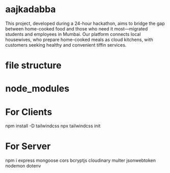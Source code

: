 # aajkadabba
This project, developed during a 24-hour hackathon, aims to bridge the gap between home-cooked food and those who need it most—migrated students and employees in Mumbai. Our platform connects local housewives, who prepare home-cooked meals as cloud kitchens, with customers seeking healthy and convenient tiffin services.

# file structure 

# node_modules


# For Clients
npm install -D tailwindcss
npx tailwindcss init


# For Server
npm i express mongoose cors bcryptjs cloudinary multer jsonwebtoken nodemon dotenv